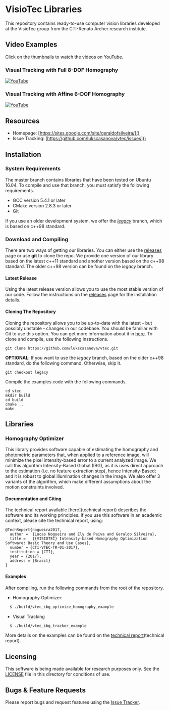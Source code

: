 # VisioTec Libraries #

This repository contains ready-to-use computer vision libraries developed at the VisioTec group from the CTI-Renato Archer research institute.

## Video Examples ##

Click on the thumbnails to watch the videos on YouTube.

### Visual Tracking with Full 8-DOF Homography ###

[![YouTube](https://img.youtube.com/vi/r7kZLqQ5xbI/0.jpg)](https://www.youtube.com/watch?v=r7kZLqQ5xbI)

### Visual Tracking with Affine 6-DOF Homography ###

[![YouTube](https://img.youtube.com/vi/W-7otD3THM4/0.jpg)](https://www.youtube.com/watch?v=W-7otD3THM4)

## Resources ##

* Homepage: [https://sites.google.com/site/geraldofsilveira/]()
* Issue Tracking: [https://github.com/lukscasanova/vtec/issues]()   

## Installation ##

### System Requirements ###

The master branch contains libraries that have been tested on Ubuntu 16.04. 
To compile and use that branch, you must satisfy the following requirements.

   * GCC version 5.4.1 or later
   * CMake version 2.8.3 or later
   * Git

If you use an older development system, we offer the [*legacy*](https://github.com/lukscasanova/vtec/tree/legacy) branch, which is based on c++98 standard.

### Download and Compiling ###

There are two ways of getting our libraries. You can either use the [releases](https://github.com/lukscasanova/vtec/releases) page or use **git** to clone the repo. We provide one version of our library based on the latest c++11 standard and another version based on the c++98 standard. The older c++98 version can be found on the *legacy* branch. 

#### Latest Release ####

Using the latest release version allows you to use the most stable version of our code. Follow the instructions on the [releases](https://github.com/lukscasanova/vtec/releases) page for the installation details.

#### Cloning The Repository ####

Cloning the repository allows you to be up-to-date with the latest - but possibly unstable - changes in our codebase. You should be familiar with Git to use this option. You can get more information about it in [here](https://help.github.com/articles/set-up-git). To clone and compile, use the following instructions.

```
git clone https://github.com/lukscasanova/vtec.git
```

**OPTIONAL**: If you want to use the *legacy* branch, based on the older c++98 standard, do the following command. Otherwise, skip it.

```
git checkout legacy
```

Compile the examples code with the following commands.

```
cd vtec
mkdir build
cd build
cmake ..
make
```


## Libraries ##

### Homography Optimizer ###

This library provides software capable of estimating the homography and photometric parameters that, when applied to a reference image, will minimize the pixel intensity-based error to a current analyzed image. We call this algorithm Intensity-Based Global (IBG), as it is uses direct approach to the estimation (i.e. no feature extraction step), hence Intensity-Based; and it is robust to global illumination changes in the image. We also offer 3 variants of the algorithm, which make different assumptions about the motion constraints involved.

#### Documentation and Citing ####

The technical report available [here](technical report) describes the software and its working principles. If you use this software in an academic context, please cite the technical report, using:

```
@TechReport{nogueira2017,
  author =  {Lucas Nogueira and Ely de Paiva and Geraldo Silveira},
  title =   {{VISIOTEC} Intensity-based Homography Optimization Software: Basic Theory and Use Cases},
  number = {CTI-VTEC-TR-01-2017},
  institution = {CTI},
  year = {2017},
  address = {Brazil}
}

```


#### Examples ####

After compiling, run the following commands from the root of the repository.

* Homography Optimizer: 
```bash
  $ ./build/vtec_ibg_optimize_homography_example
```

* Visual Tracking
```bash
  $ ./build/vtec_ibg_tracker_example
```

More details on the examples can be found on the [technical report](technical report).


## Licensing ##

This software is being made available for research purposes only.  See
the [LICENSE](LICENSE.txt) file in this directory for conditions of use.

## Bugs & Feature Requests

Please report bugs and request features using the [Issue Tracker](https://github.com/lukscasanova/vtec/issues).

[technical report]: https://github.com/lukscasanova/vtec/blob/master/vtec_ibgho_TR.pdf

